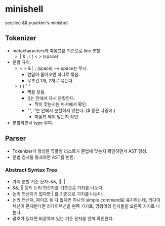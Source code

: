 # minishell
seojilee &amp;&amp; yusekim's minishell

## Tokenizer
- metacharacters와 따옴표를 기준으로 line 분할.
  - | & ; ( ) < > (space)
- 분할 규칙:
  - < > & | ; (space) --> space는 무시.
    - 연달아 들어오면 하나로 묶음.
	- 무조건 1개, 2개로 묶는다.
  - ( ) " '
    - 짝을 찾음.
	- ()는 안에서 다시 분할한다.
	  - 짝이 맞는지는 파서에서 확인.
	- "", ''는 안에서 분할하지 않는다. ($ 등은 나중에.)
	  - 따옴표 짝이 맞는지 확인.
- 분할하면서 type 부여.

## Parser
- Tokenizer가 형성한 튜플형 리스트가 문법에 맞는지 확인하면서 AST 형성.
- 문법 검사를 통과하면 AST를 반환.

### Abstract Syntax Tree
- 가지 분할 기준 문자: &&, ||, |
- &&, || 등의 논리 연산자를 기준으로 가지를 나눈다.
- 논리 연산자가 없다면 | 를 기준으로 가지를 나눈다.
- 논리 연산자, 파이프 둘 다 없다면 하나의 simple command로 유지하는데, 리다이렉션이 존재한다면 리다이렉션을 왼쪽 가지로, 명령어와 인자들을 오른쪽 가지로 나눈다.
- 괄호가 있다면 바깥쪽에 있는 기준 문자를 먼저 확인한다.
